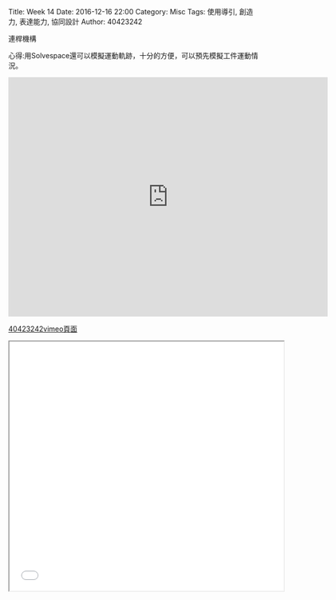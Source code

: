 Title: Week 14
Date: 2016-12-16 22:00
Category: Misc
Tags: 使用導引, 創造力, 表達能力, 協同設計
Author: 40423242


<p>連桿機構<p>

<p>心得:用Solvespace還可以模擬運動軌跡，十分的方便，可以預先模擬工件運動情況。<p>

<iframe src="https://player.vimeo.com/video/198501834" width="640" height="480" frameborder="0" webkitallowfullscreen mozallowfullscreen allowfullscreen></iframe>
<p><a href="https://vimeo.com/user60353473">40423242vimeo頁面</a></p>



<iframe src="./../data/W14.html" width="550"  height="500"/></iframe>










